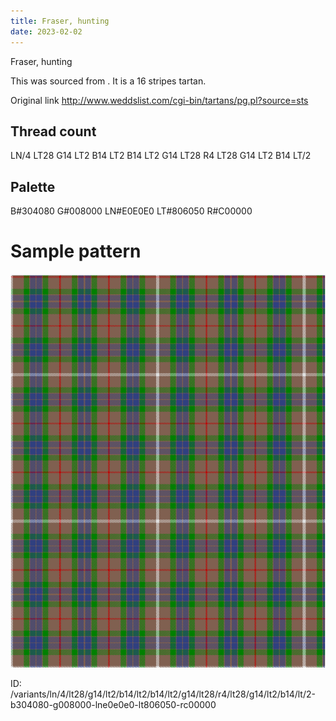 ```yaml
---
title: Fraser, hunting
date: 2023-02-02
---
```

Fraser, hunting

This was sourced from <no value>.  It is a 16 stripes tartan.

Original link http://www.weddslist.com/cgi-bin/tartans/pg.pl?source=sts

## Thread count
LN/4 LT28 G14 LT2 B14 LT2 B14 LT2 G14 LT28 R4 LT28 G14 LT2 B14 LT/2

## Palette
B#304080 G#008000 LN#E0E0E0 LT#806050 R#C00000

# Sample pattern

![Tartan detail](tartan.png "LN/4 LT28 G14 LT2 B14 LT2 B14 LT2 G14 LT28 R4 LT28 G14 LT2 B14 LT/2 tartan")

ID: /variants/ln/4/lt28/g14/lt2/b14/lt2/b14/lt2/g14/lt28/r4/lt28/g14/lt2/b14/lt/2-b304080-g008000-lne0e0e0-lt806050-rc00000